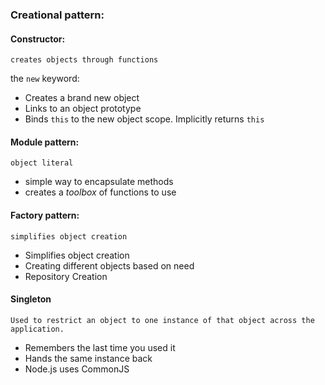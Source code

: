 
### Creational pattern:

#### Constructor:

`creates objects through functions`

the `new` keyword:

* Creates a brand new object
* Links to an object prototype
* Binds `this` to the new object scope. Implicitly returns `this`

#### Module pattern:

`object literal`

* simple way to encapsulate methods
* creates a *toolbox* of functions to use

#### Factory pattern:

`simplifies object creation`

* Simplifies object creation
* Creating different objects based on need 
* Repository Creation

#### Singleton

`Used to restrict an object to one instance of that object across the application.`

* Remembers the last time you used it 
* Hands the same instance back 
* Node.js uses CommonJS
